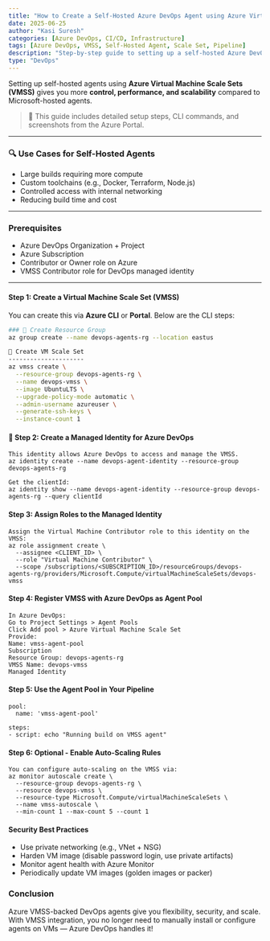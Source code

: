 ```yaml
---
title: "How to Create a Self-Hosted Azure DevOps Agent using Azure Virtual Machine Scale Sets"
date: 2025-06-25
author: "Kasi Suresh"
categories: [Azure DevOps, CI/CD, Infrastructure]
tags: [Azure DevOps, VMSS, Self-Hosted Agent, Scale Set, Pipeline]
description: "Step-by-step guide to setting up a self-hosted Azure DevOps agent pool using Azure Virtual Machine Scale Sets (VMSS) with scaling, screenshots, and security best practices."
type: "DevOps"
---
```

Setting up self-hosted agents using **Azure Virtual Machine Scale Sets (VMSS)** gives you more **control, performance, and scalability** compared to Microsoft-hosted agents.

> 🔧 This guide includes detailed setup steps, CLI commands, and screenshots from the Azure Portal.

---
### 🔍 Use Cases for Self-Hosted Agents
- Large builds requiring more compute
- Custom toolchains (e.g., Docker, Terraform, Node.js)
- Controlled access with internal networking
- Reducing build time and cost
---

###  Prerequisites
- Azure DevOps Organization + Project
- Azure Subscription
- Contributor or Owner role on Azure
- VMSS Contributor role for DevOps managed identity

---

####  Step 1: Create a Virtual Machine Scale Set (VMSS)

You can create this via **Azure CLI** or **Portal**. Below are the CLI steps:

```bash
### 🔹 Create Resource Group
az group create --name devops-agents-rg --location eastus

🔹 Create VM Scale Set
---------------------
az vmss create \
  --resource-group devops-agents-rg \
  --name devops-vmss \
  --image UbuntuLTS \
  --upgrade-policy-mode automatic \
  --admin-username azureuser \
  --generate-ssh-keys \
  --instance-count 1
```
#### 🔐 Step 2: Create a Managed Identity for Azure DevOps
```
This identity allows Azure DevOps to access and manage the VMSS.
az identity create --name devops-agent-identity --resource-group devops-agents-rg

Get the clientId:
az identity show --name devops-agent-identity --resource-group devops-agents-rg --query clientId
```
####  Step 3: Assign Roles to the Managed Identity
```
Assign the Virtual Machine Contributor role to this identity on the VMSS:
az role assignment create \
  --assignee <CLIENT_ID> \
  --role "Virtual Machine Contributor" \
  --scope /subscriptions/<SUBSCRIPTION_ID>/resourceGroups/devops-agents-rg/providers/Microsoft.Compute/virtualMachineScaleSets/devops-vmss
```
####  Step 4: Register VMSS with Azure DevOps as Agent Pool
```
In Azure DevOps:
Go to Project Settings > Agent Pools
Click Add pool > Azure Virtual Machine Scale Set
Provide:
Name: vmss-agent-pool
Subscription
Resource Group: devops-agents-rg
VMSS Name: devops-vmss
Managed Identity
```

#### Step 5: Use the Agent Pool in Your Pipeline
```
pool:
  name: 'vmss-agent-pool'

steps:
- script: echo "Running build on VMSS agent"
```

####  Step 6: Optional - Enable Auto-Scaling Rules
```
You can configure auto-scaling on the VMSS via:
az monitor autoscale create \
  --resource-group devops-agents-rg \
  --resource devops-vmss \
  --resource-type Microsoft.Compute/virtualMachineScaleSets \
  --name vmss-autoscale \
  --min-count 1 --max-count 5 --count 1
```
####  Security Best Practices
- Use private networking (e.g., VNet + NSG)
- Harden VM image (disable password login, use private artifacts)
- Monitor agent health with Azure Monitor
- Periodically update VM images (golden images or packer)

###  Conclusion
Azure VMSS-backed DevOps agents give you flexibility, security, and scale. With VMSS integration, you no longer need to manually install or configure agents on VMs — Azure DevOps handles it!

